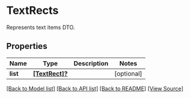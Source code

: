 # TextRects
Represents text items DTO.

## Properties
Name | Type | Description | Notes
------------ | ------------- | ------------- | -------------
**list** | [**[TextRect]?**](TextRect.md) |  | [optional]

[[Back to Model list]](../README.md#documentation-for-models) [[Back to API list]](../README.md#documentation-for-api-endpoints) [[Back to README]](../README.md) [[View Source]](../AsposePdfCloud/Models/TextRects.swift)

